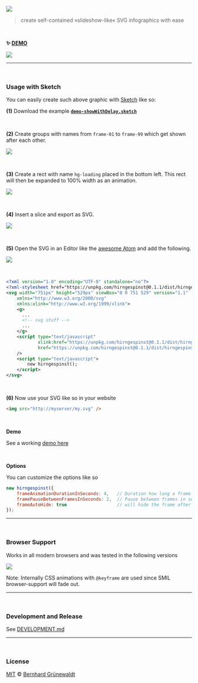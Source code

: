[![](https://codeclou.github.io/hirngespinst/img/hirngespinst-logo.svg)](https://github.com/codeclou/hirngespinst/)

> create self-contained »slideshow-like« SVG infographics with ease

&nbsp;

**:sparkles: [DEMO](https://codeclou.github.io/hirngespinst/demo/demo.svg)**

[![](https://codeclou.github.io//hirngespinst/img/demo.gif?v2)](https://codeclou.github.io/hirngespinst/demo/demo.svg)


-----


&nbsp;


### Usage with Sketch

You can easily create such above graphic with [Sketch](https://www.sketchapp.com/) like so:

**(1)** Download the example [**`demo-showWithDelay.sketch`**](https://codeclou.github.io/hirngespinst/demo/demo-showWithDelay.sketch)

&nbsp;

**(2)** Create groups with names from `frame-01` to `frame-99` which get shown after each other.
 
![](https://codeclou.github.io/hirngespinst/img/01-sketch.png)

&nbsp;

**(3)** Create a rect with name `hg-loading` placed in the bottom left. This rect will then be expanded to 100% width as an animation.
 
![](https://codeclou.github.io/hirngespinst/img/02-sketch.png)

&nbsp;

**(4)** Insert a slice and export as SVG.
 
![](https://codeclou.github.io/hirngespinst/img/03-sketch.png)

&nbsp;

**(5)** Open the SVG in an Editor like the [awesome Atom](https://atom.io/) and add the following.

![](https://codeclou.github.io/hirngespinst/img/04-atom.png)

&nbsp;

```xml
<?xml version="1.0" encoding="UTF-8" standalone="no"?>
<?xml-stylesheet href="https://unpkg.com/hirngespinst@0.1.1/dist/hirngespinst.min.css" type="text/css"?>
<svg width="751px" height="529px" viewBox="0 0 751 529" version="1.1" 
    xmlns="http://www.w3.org/2000/svg" 
    xmlns:xlink="http://www.w3.org/1999/xlink">
    <g>
      ...
      <!-- svg stuff -->
      ...
    </g>
    <script type="text/javascript"
            xlink:href="https://unpkg.com/hirngespinst@0.1.1/dist/hirngespinst.min.js"
            href="https://unpkg.com/hirngespinst@0.1.1/dist/hirngespinst.min.js"
    />
    <script type="text/javascript">
        new hirngespinst();
    </script>
</svg>
```

&nbsp;


**(6)** Now use your SVG like so in your website

```html
<img src="http://myserver/my.svg" />
```

&nbsp;

**Demo**

See a working [demo here](https://codeclou.github.io/hirngespinst/demo/demo-showWithDelay.svg)

&nbsp;

**Options**

You can customize the options like so

```js
new hirngespinst({
    frameAnimationDurationInSeconds: 4,   // Duration how long a frame is shown
    framePauseBetweenFramesInSeconds: 2,  // Pause between frames in seconds 
    frameAutoHide: true                   // will hide the frame after it was shown for a certain time
});
```

-----


&nbsp;


### Browser Support

Works in all modern browsers and was tested in the following versions

![](https://codeclou.github.io/hirngespinst/img/supported-browsers.svg)

Note: Internally CSS animations with `@keyframe` are used since SMIL browser-support will fade out.  


-----

&nbsp;

### Development and Release

See [DEVELOPMENT.md](./DEVELOPMENT.md)

-----

&nbsp;

### License

[MIT](./LICENSE.md) © [Bernhard Grünewaldt](https://github.com/clouless)
  
